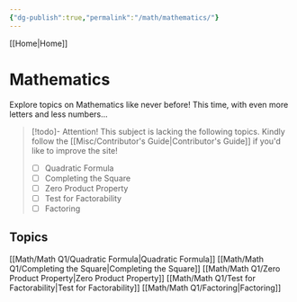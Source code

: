 ```yaml
---
{"dg-publish":true,"permalink":"/math/mathematics/"}
---
```


[[Home\|Home]]

# Mathematics
Explore topics on Mathematics like never before! This time, with even more letters and less numbers...

>[!todo]- Attention! This subject is lacking the following topics. Kindly follow the [[Misc/Contributor's Guide\|Contributor's Guide]] if you'd like to improve the site!
>- [ ] Quadratic Formula
>- [ ] Completing the Square
>- [ ] Zero Product Property
>- [ ] Test for Factorability
>- [ ] Factoring

## Topics
[[Math/Math Q1/Quadratic Formula\|Quadratic Formula]]
[[Math/Math Q1/Completing the Square\|Completing the Square]]
[[Math/Math Q1/Zero Product Property\|Zero Product Property]]
[[Math/Math Q1/Test for Factorability\|Test for Factorability]]
[[Math/Math Q1/Factoring\|Factoring]]
